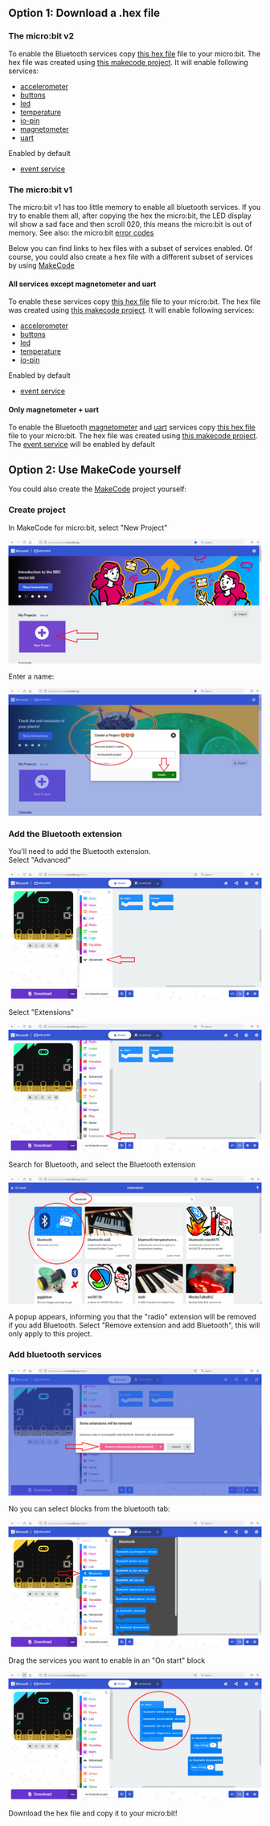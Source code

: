 ## Option 1: Download a .hex file

### The micro:bit v2
To enable the Bluetooth services copy
[this hex file](../../hex/microbit-v2-bluetooth-all-services-active.hex)
file to your micro:bit. The hex file was created using [this makecode project](https://makecode.microbit.org/_cdLL0DH1Hc02).
It will enable following services:

  - [accelerometer](../accelerometer.md)
  - [buttons](../buttons.md)
  - [led](../led.md)
  - [temperature](../temperature.md)
  - [io-pin](../io_pin.md)
  - [magnetometer](../magnetometer.md)
  - [uart](../uart.md)

Enabled by default

  - [event service](../events_v2.md)
  
### The micro:bit v1
The micro:bit v1 has too little memory to enable all bluetooth services. If you try to enable them all, after 
copying the hex the micro:bit, the LED display wil show a sad face and then scroll 020, this means the micro:bit is out of memory.
See also: the micro:bit [error codes](https://makecode.microbit.org/device/error-codes)

Below you can find links to hex files with a subset of services enabled. Of course, you could also create a hex file
with a different subset of services by using [MakeCode](#option-2-use-makecode-yourself)

#### All services except magnetometer and uart
To enable these services copy
[this hex file](../../hex/microbit-v1-bluetooth-without-magnetometer-or-uart.hex)
file to your micro:bit. The hex file was created using [this makecode project](https://makecode.microbit.org/_c5RJFdEqkdAs).
It will enable following services:

  - [accelerometer](../accelerometer.md)
  - [buttons](../buttons.md)
  - [led](../led.md)
  - [temperature](../temperature.md)
  - [io-pin](../io_pin.md)

Enabled by default

  - [event service](../events_v1.md)

#### Only magnetometer + uart
To enable the Bluetooth [magnetometer](../magnetometer.md) and [uart](../uart.md) services copy
[this hex file](../../hex/microbit-v1-bluetooth-magnetometer-uart.hex)
file to your micro:bit. The hex file was created using [this makecode project](https://makecode.microbit.org/_YHz6WqMqKA7E).
The [event service](../events_v1.md) will be enabled by default


## Option 2: Use MakeCode yourself
You could also create the [MakeCode](https://makecode.microbit.org) project yourself:  

### Create project
In MakeCode for micro:bit, select "New Project"  

![New project](makecode-1.png)  
  
Enter a name:

![Name project](makecode-2.png)  


### Add the Bluetooth extension
You'll need to add the Bluetooth extension.   
Select "Advanced"

![Create project](makecode-3.png)  

Select "Extensions"  

![Create project](makecode-4.png)  

Search for Bluetooth, and select the Bluetooth extension

![Create project](makecode-5.png)  

A popup appears, informing you that the "radio" extension will be removed if you add Bluetooth. 
Select "Remove extension and add Bluetooth", this will only apply to this project.  

### Add bluetooth services
![Create project](makecode-6.png)  

No you can select blocks from the bluetooth tab:  

![Create project](makecode-7.png)  

Drag the services you want to enable in an "On start" block  

![Create project](makecode-8.png)  

Download the hex file and copy it to your micro:bit!  

